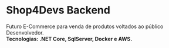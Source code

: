 # Shop4Devs Backend

Futuro E-Commerce para venda de produtos voltados ao público Desenvolvedor.<br>
**Tecnologias: .NET Core, SqlServer, Docker e AWS.**
